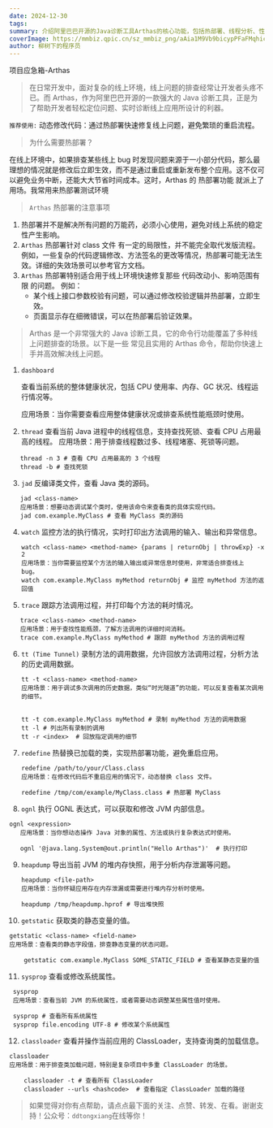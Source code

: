 ```yaml
---
date: 2024-12-30
tags: 
summary: 介绍阿里巴巴开源的Java诊断工具Arthas的核心功能，包括热部署、线程分析、性能监控等12个常用命令的详细使用方法，帮助开发者高效排查线上问题。
coverImage: https://mmbiz.qpic.cn/sz_mmbiz_png/aAia1M9Vb9bicypPFaFMqhicicUAtWvRw62nKcgRjgQGicibK3Cq7cnTsqNdFvWDFm0YrdAjbS4O0Gibr0ILPFtzf6ssQ/640?wx_fmt=png&amp;from=appmsg
author: 柳树下的程序员
---
```

项目应急箱-Arthas
> 在日常开发中，面对复杂的线上环境，线上问题的排查经常让开发者头疼不已。而 Arthas，作为阿里巴巴开源的一款强大的 Java
> 诊断工具，正是为了帮助开发者轻松定位问题、实时诊断线上应用所设计的利器。

`推荐使用:`
动态修改代码：通过热部署快速修复线上问题，避免繁琐的重启流程。

> 为什么需要热部署？

在线上环境中，如果排查某些线上 bug 时发现问题来源于一小部分代码，那么最理想的情况就是修改后立即生效，而不是通过重启或重新发布整个应用。这不仅可以避免业务中断，还能大大节省时间成本。这时，Arthas
的 热部署功能 就派上了用场。我常用来热部署测试环境

> `Arthas` 热部署的注意事项

1. 热部署并不是解决所有问题的万能药，必须小心使用，避免对线上系统的稳定性产生影响。
2. `Arthas` 热部署针对 class 文件 有一定的局限性，并不能完全取代发版流程。例如，一些复杂的代码逻辑修改、方法签名的更改等情况，热部署可能无法生效。详细的失效场景可以参考官方文档。
3. `Arthas` 热部署特别适合用于线上环境快速修复那些 代码改动小、影响范围有限 的问题。 例如：
    - 某个线上接口参数校验有问题，可以通过修改校验逻辑并热部署，立即生效。
    - 页面显示存在细微错误，可以在热部署后验证效果。

> Arthas 是一个非常强大的 Java 诊断工具，它的命令行功能覆盖了多种线上问题排查的场景。以下是一些 常见且实用的 Arthas
> 命令，帮助你快速上手并高效解决线上问题。

1. `dashboard`

   查看当前系统的整体健康状况，包括 CPU 使用率、内存、GC 状况、线程运行情况等。

   应用场景：当你需要查看应用整体健康状况或排查系统性能瓶颈时使用。
2. `thread`
   查看当前 Java 进程中的线程信息，支持查找死锁、查看 CPU 占用最高的线程。
   应用场景：用于排查线程数过多、线程堵塞、死锁等问题。

```
   thread -n 3 # 查看 CPU 占用最高的 3 个线程
   thread -b # 查找死锁
```

3. `jad`
   反编译类文件，查看 Java 类的源码。

```
   jad <class-name>
   应用场景：想要动态调试某个类时，使用该命令来查看类的具体实现代码。
   jad com.example.MyClass # 查看 MyClass 类的源码
```

4. `watch`
   监控方法的执行情况，实时打印出方法调用的输入、输出和异常信息。

   ```
   watch <class-name> <method-name> {params | returnObj | throwExp} -x 2   
   应用场景：当你需要监控某个方法的输入输出或异常信息时使用，非常适合排查线上 bug。
   watch com.example.MyClass myMethod returnObj # 监控 myMethod 方法的返回值
   ```

5. `trace`
   跟踪方法调用过程，并打印每个方法的耗时情况。

```
   trace <class-name> <method-name>
   应用场景：用于查找性能瓶颈，了解方法调用的详细时间消耗。
   trace com.example.MyClass myMethod # 跟踪 myMethod 方法的调用过程
```

6. `tt (Time Tunnel)`
   录制方法的调用数据，允许回放方法调用过程，分析方法的历史调用数据。

    ```
    tt -t <class-name> <method-name>
    应用场景：用于调试多次调用的历史数据，类似“时光隧道”的功能，可以反复查看某次调用的细节。


    tt -t com.example.MyClass myMethod # 录制 myMethod 方法的调用数据
    tt -l # 列出所有录制的调用
    tt -r <index>  # 回放指定调用的细节
    ```

7. `redefine`
   热替换已加载的类，实现热部署功能，避免重启应用。

    ```
   redefine /path/to/your/Class.class
    应用场景：在修改代码后不重启应用的情况下，动态替换 class 文件。
    
    redefine /tmp/com/example/MyClass.class # 热部署 MyClass
   ```

8. `ognl`
   执行 OGNL 表达式，可以获取和修改 JVM 内部信息。

 ```
 ognl <expression>
    应用场景：当你想动态操作 Java 对象的属性、方法或执行复杂表达式时使用。
    
    ognl '@java.lang.System@out.println("Hello Arthas")'  # 执行打印
   ```

9. `heapdump`
   导出当前 JVM 的堆内存快照，用于分析内存泄漏等问题。

    ```
   heapdump <file-path>
    应用场景：当你怀疑应用存在内存泄漏或需要进行堆内存分析时使用。
    
    heapdump /tmp/heapdump.hprof # 导出堆快照
   ```

10. `getstatic`
    获取类的静态变量的值。

```
getstatic <class-name> <field-name>
应用场景：查看类的静态字段值，排查静态变量的状态问题。

    getstatic com.example.MyClass SOME_STATIC_FIELD # 查看某静态变量的值

```

11. `sysprop`
    查看或修改系统属性。

   ```
    sysprop
    应用场景：查看当前 JVM 的系统属性，或者需要动态调整某些属性值时使用。
    
    sysprop # 查看所有系统属性
    sysprop file.encoding UTF-8 # 修改某个系统属性
   ```

12. `classloader`
    查看并操作当前应用的 ClassLoader，支持查询类的加载信息。

```
classloader
应用场景：用于排查类加载问题，特别是复杂项目中多重 ClassLoader 的场景。

    classloader -t # 查看所有 ClassLoader
    classloader --urls <hashcode>  # 查看指定 ClassLoader 加载的路径
```

> 如果觉得对你有点帮助，请点点最下面的关注、点赞、转发、在看。谢谢支持！公众号：`ddtongxiang`在线等你！